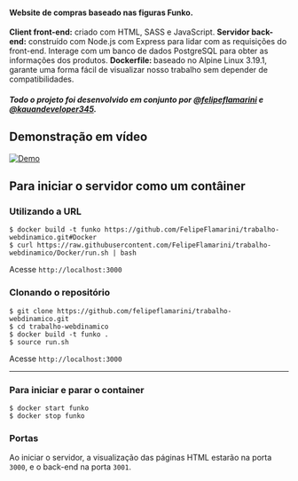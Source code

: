 <!-- ###### Trabalho apresentado no dia 21/11/2023 -->
#### Website de compras baseado nas figuras Funko.
<strong>Client front-end:</strong> criado com HTML, SASS e JavaScript.
<strong>Servidor back-end:</strong> construído com Node.js com Express para lidar com as requisições do front-end. Interage com um banco de dados PostgreSQL para obter as informações dos produtos.
<strong>Dockerfile: </strong>baseado no Alpine Linux 3.19.1, garante uma forma fácil de visualizar nosso trabalho sem depender de compatibilidades.

##### Todo o projeto foi desenvolvido em conjunto por [@felipeflamarini](https://github.com/felipeflamarini) e [@kauandeveloper345](https://github.com/kauan345developer).

## Demonstração em vídeo
[![Demo](https://img.youtube.com/vi/cKqeB-qWF3s/maxresdefault.jpg)](https://www.youtube.com/watch?v=cKqeB-qWF3s)

## Para iniciar o servidor como um contâiner

### Utilizando a URL
```
$ docker build -t funko https://github.com/FelipeFlamarini/trabalho-webdinamico.git#Docker
$ curl https://raw.githubusercontent.com/FelipeFlamarini/trabalho-webdinamico/Docker/run.sh | bash
```
Acesse `http://localhost:3000`

### Clonando o repositório

```
$ git clone https://github.com/felipeflamarini/trabalho-webdinamico.git
$ cd trabalho-webdinamico
$ docker build -t funko .
$ source run.sh
```
Acesse `http://localhost:3000`

* * *

### Para iniciar e parar o container
`$ docker start funko`\
`$ docker stop funko`

### Portas
Ao iniciar o servidor, a visualização das páginas HTML estarão na porta `3000`, e o back-end na porta `3001`.